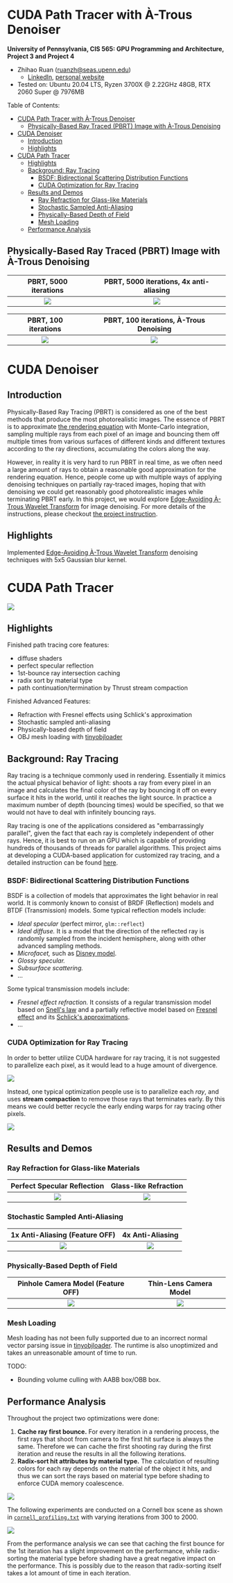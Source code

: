 CUDA Path Tracer with À-Trous Denoiser
================

**University of Pennsylvania, CIS 565: GPU Programming and Architecture, Project 3 and Project 4**

* Zhihao Ruan (ruanzh@seas.upenn.edu)
  * [LinkedIn](https://www.linkedin.com/in/zhihao-ruan-29b29a13a/), [personal website](https://zhihaoruan.xyz/)
* Tested on: Ubuntu 20.04 LTS, Ryzen 3700X @ 2.22GHz 48GB, RTX 2060 Super @ 7976MB

Table of Contents:
- [CUDA Path Tracer with À-Trous Denoiser](#cuda-path-tracer-with-à-trous-denoiser)
  - [Physically-Based Ray Traced (PBRT) Image with À-Trous Denoising](#physically-based-ray-traced-pbrt-image-with-à-trous-denoising)
- [CUDA Denoiser](#cuda-denoiser)
  - [Introduction](#introduction)
  - [Highlights](#highlights)
- [CUDA Path Tracer](#cuda-path-tracer)
  - [Highlights](#highlights-1)
  - [Background: Ray Tracing](#background-ray-tracing)
    - [BSDF: Bidirectional Scattering Distribution Functions](#bsdf-bidirectional-scattering-distribution-functions)
    - [CUDA Optimization for Ray Tracing](#cuda-optimization-for-ray-tracing)
  - [Results and Demos](#results-and-demos)
    - [Ray Refraction for Glass-like Materials](#ray-refraction-for-glass-like-materials)
    - [Stochastic Sampled Anti-Aliasing](#stochastic-sampled-anti-aliasing)
    - [Physically-Based Depth of Field](#physically-based-depth-of-field)
    - [Mesh Loading](#mesh-loading)
  - [Performance Analysis](#performance-analysis)

## Physically-Based Ray Traced (PBRT) Image with À-Trous Denoising
|                    PBRT, 5000 iterations                    |           PBRT, 5000 iterations, 4x anti-aliasing           |
| :---------------------------------------------------------: | :---------------------------------------------------------: |
| ![](img/cornell.2021-10-21_22-45-59z.5000samp.original.png) | ![](img/cornell.2021-10-21_22-47-57z.5000samp.original.png) |

|                    PBRT, 100 iterations                    |          PBRT, 100 iterations, À-Trous Denoising           |
| :--------------------------------------------------------: | :--------------------------------------------------------: |
| ![](img/cornell.2021-10-21_21-56-47z.100samp.original.png) | ![](img/cornell.2021-10-21_22-57-08z.100samp.denoised.png) |

# CUDA Denoiser
## Introduction
Physically-Based Ray Tracing (PBRT) is considered as one of the best methods that produce the most photorealistic images. The essence of PBRT is to approximate [the rendering equation](https://en.wikipedia.org/wiki/Rendering_equation) with Monte-Carlo integration, sampling multiple rays from each pixel of an image and bouncing them off multiple times from various surfaces of different kinds and different textures according to the ray directions, accumulating the colors along the way. 

However, in reality it is very hard to run PBRT in real time, as we often need a large amount of rays to obtain a reasonable good approximation for the rendering equation. Hence, people come up with multiple ways of applying denoising techniques on partially ray-traced images, hoping that with denoising we could get reasonably good photorealistic images while terminating PBRT early. In this project, we would explore [Edge-Avoiding À-Trous Wavelet Transform](https://jo.dreggn.org/home/2010_atrous.pdf) for image denoising. For more details of the instructions, please checkout [the project instruction](INSTRUCTION.md).

## Highlights
Implemented [Edge-Avoiding À-Trous Wavelet Transform](https://jo.dreggn.org/home/2010_atrous.pdf) denoising techniques with 5x5 Gaussian blur kernel.


# CUDA Path Tracer
![](img/cornell.2021-10-09_18-44-15z.5000samp.png)
## Highlights
Finished path tracing core features:
- diffuse shaders
- perfect specular reflection
- 1st-bounce ray intersection caching
- radix sort by material type
- path continuation/termination by Thrust stream compaction 

Finished Advanced Features:
- Refraction with Fresnel effects using Schlick's approximation
- Stochastic sampled anti-aliasing
- Physically-based depth of field
- OBJ mesh loading with [tinyobjloader](https://github.com/tinyobjloader/tinyobjloader)

## Background: Ray Tracing
Ray tracing is a technique commonly used in rendering. Essentially it mimics the actual physical behavior of light: shoots a ray from every pixel in an image and calculates the final color of the ray by bouncing it off on every surface it hits in the world, until it reaches the light source. In practice a maximum number of depth (bouncing times) would be specified, so that we would not have to deal with infinitely bouncing rays.

Ray tracing is one of the applications considered as "embarrassingly parallel", given the fact that each ray is completely independent of other rays. Hence, it is best to run on an GPU which is capable of providing hundreds of thousands of threads for parallel algorithms. This project aims at developing a CUDA-based application for customized ray tracing, and a detailed instruction can be found [here](INSTRUCTION.md).

### BSDF: Bidirectional Scattering Distribution Functions
BSDF is a collection of models that approximates the light behavior in real world. It is commonly known to consist of BRDF (Reflection) models and BTDF (Transmission) models. Some typical reflection models include:
- *Ideal specular* (perfect mirror, `glm::reflect`)
- *Ideal diffuse.* It is a model that the direction of the reflected ray is randomly sampled from the incident hemisphere, along with other advanced sampling methods.
- *Microfacet,* such as [Disney model](https://media.disneyanimation.com/uploads/production/publication_asset/48/asset/s2012_pbs_disney_brdf_notes_v3.pdf).
- *Glossy specular.*
- *Subsurface scattering.*
- ...

Some typical transmission models include:
- *Fresnel effect refraction.* It consists of a regular transmission model based on [Snell's law](https://en.wikipedia.org/wiki/Snell%27s_law) and a partially reflective model based on [Fresnel effect](https://en.wikipedia.org/wiki/Fresnel_equations) and its [Schlick's approximations](https://en.wikipedia.org/wiki/Schlick%27s_approximation).
- ...

### CUDA Optimization for Ray Tracing
In order to better utilize CUDA hardware for ray tracing, it is not suggested to parallelize each pixel, as it would lead to a huge amount of divergence. 

![](img/ray-tracing-divergence.png)

Instead, one typical optimization people use is to parallelize each *ray*, and uses **stream compaction** to remove those rays that terminates early. By this means we could better recycle the early ending warps for ray tracing other pixels.

![](img/ray-tracing-parallel-rays.png)

## Results and Demos
### Ray Refraction for Glass-like Materials
|            Perfect Specular Reflection             |               Glass-like Refraction                |
| :------------------------------------------------: | :------------------------------------------------: |
| ![](img/cornell.2021-10-04_02-10-06z.5000samp.png) | ![](img/cornell.2021-10-04_01-57-31z.5000samp.png) |

### Stochastic Sampled Anti-Aliasing
|                 1x Anti-Aliasing (Feature OFF)                  |                        4x Anti-Aliasing                         |
| :-------------------------------------------------------------: | :-------------------------------------------------------------: |
| ![](img/cornell.2021-10-04_01-14-01z.5000samp-antialias-1x.png) | ![](img/cornell.2021-10-04_01-07-24z.5000samp-antialias-4x.png) |

### Physically-Based Depth of Field
|         Pinhole Camera Model (Feature OFF)         |               Thin-Lens Camera Model               |
| :------------------------------------------------: | :------------------------------------------------: |
| ![](img/cornell.2021-10-05_02-45-59z.5000samp.png) | ![](img/cornell.2021-10-05_02-40-08z.5000samp.png) |

### Mesh Loading
Mesh loading has not been fully supported due to an incorrect normal vector parsing issue in [tinyobjloader](https://github.com/tinyobjloader/tinyobjloader). The runtime is also unoptimized and takes an unreasonable amount of time to run.

TODO:
- Bounding volume culling with AABB box/OBB box.

## Performance Analysis
Throughout the project two optimizations were done:
1. **Cache ray first bounce.** For every iteration in a rendering process, the first rays that shoot from camera to the first hit surface is always the same. Therefore we can cache the first shooting ray during the first iteration and reuse the results in all the following iterations.
2. **Radix-sort hit attributes by material type.** The calculation of resulting colors for each ray depends on the material of the object it hits, and thus we can sort the rays based on material type before shading to enforce CUDA memory coalescence.

![](img/sort-material-type.png)

The following experiments are conducted on a Cornell box scene as shown in [`cornell_profiling.txt`](scenes/cornell_profiling.txt) with varying iterations from 300 to 2000.

![](img/performance-analysis.png)

From the performance analysis we can see that caching the first bounce for the 1st iteration has a slight improvement on the performance, while radix-sorting the material type before shading have a great negative impact on the performance. This is possibly due to the reason that radix-sorting itself takes a lot amount of time in each iteration. 

